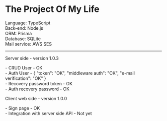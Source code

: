 # The Project Of My Life

Language: TypeScript<br>
Back-end: Node.js<br>
ORM: Prisma<br>
Database: SQLite<br>
Mail service: AWS SES<hr>

<p>Server side - version 1.0.3</p>
- CRUD User - OK <br>
- Auth User - {
"token": "OK", 
"middleware auth": "OK", 
"e-mail verification": "OK"
}<br>
- Recovery password token - OK<br>
- Auth recovery password - OK

<p>Client web side - version 1.0.0</p>
- Sign page - OK <br>
- Integration with server side API - Not yet
